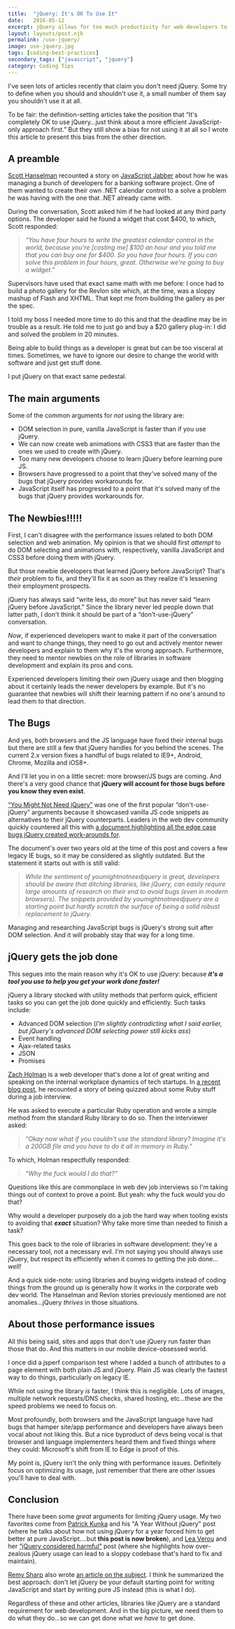 ```yaml
---
title:  "jQuery: It's OK To Use It"
date:   2016-05-12
excerpt: jQuery allows for too much productivity for web developers to stop using it completely. But they should understand when to use it, and why.
layout: layouts/post.njk
permalink: /use-jquery/
image: use-jquery.jpg
tags: [coding-best-practices]
secondary_tags: ["javascript", "jquery"]
category: Coding Tips
---
```

<p>I've seen lots of articles recently that claim you don't need jQuery. Some try to define when you should and shouldn't use it, a small number of them say you shouldn't use it at all.</p>

<p>To be fair: the definition-setting articles take the position that &#8220;It's completely OK to use jQuery&#8230;just think about a more efficient JavaScript-only approach first.&#8221; But they still show a bias for not using it at all so I wrote this article to present this bias from the other direction.</p>

<h2>A preamble</h2>

<p><a href="https://twitter.com/shanselman">Scott Hanselman</a> recounted a story on <a href="https://topenddevs.com/podcasts/javascript-jabber/episodes/071-jsj-javascript-strategies-at-microsoft-with-scott-hanselman">JavaScript Jabber</a> about how he was managing a bunch of developers for a banking software project. One of them wanted to create their own .NET calendar control to a solve a problem he was having with the one that .NET already came with.</p>

<p>During the conversation, Scott asked him if he had looked at any third party options. The developer said he found a widget that cost $400, to which, Scott responded:</p>

<blockquote>
<p><em>&#8220;You have four hours to write the greatest calendar control in the world, because you're [costing me] $100 an hour and you told me that you can buy one for $400. So you have four hours. If you can solve this problem in four hours, great. Otherwise we're going to buy a widget.&#8221;</em></p>
</blockquote>

<p>Supervisors have used that exact same math with me before: I once had to build a photo gallery for the Revlon site which, at the time, was a sloppy mashup of Flash and XHTML. That kept me from building the gallery as per the spec.</p>

<p>I told my boss I needed more time to do this and that the deadline may be in trouble as a result. He told me to just go and buy a $20 gallery plug-in: I did and solved the problem in 20 minutes.</p>

<p>Being able to build things as a developer is great but can be too visceral at times. Sometimes, we have to ignore our desire to change the world with software and just get stuff done.</p>

<p>I put jQuery on that exact same pedestal.</p>

<h2>The main arguments</h2>

<p>Some of the common arguments for <em>not</em> using the library are:</p>

<ul>
<li>DOM selection in pure, vanilla JavaScript is faster than if you use jQuery.</li>
<li>We can now create web animations with CSS3 that are faster than the ones we used to create with jQuery.</li>
<li>Too many new developers choose to learn jQuery before learning pure JS.</li>
<li>Browsers have progressed to a point that they've solved many of the bugs that jQuery provides workarounds for.</li>
<li>JavaScript itself has progressed to a point that it's solved many of the bugs that jQuery provides workarounds for.</li>
</ul>

<h2>The Newbies!!!!!</h2>

<p>First, I can't disagree with the performance issues related to both DOM selection and web animation. My opinion is that we should first <em>attempt</em> to do DOM selecting and animations with, respectively, vanilla JavaScript and CSS3 before doing them with jQuery.</p>

<p>But those newbie developers that learned jQuery before JavaScript? That's <em>their</em> problem to fix, and they'll fix it as soon as they realize it's lessening their employment prospects.</p>

<p>jQuery has always said &#8220;write less, do more&#8221; but has never said &#8220;learn jQuery before JavaScript.&#8221; Since the library never led people down that latter path, I don't think it should be part of a &#8220;don't-use-jQuery&#8221; conversation.</p>

<p><em>Now</em>, if experienced developers want to make it part of the conversation and want to change things, they need to go out and actively mentor newer developers and explain to them why it's the wrong approach. Furthermore, they need to mentor newbies on the role of libraries in software development and explain its pros and cons.</p>

<p>Experienced developers limiting their own jQuery usage and then blogging about it certainly leads the newer developers by example. But it's no guarantee that newbies will shift their learning pattern if no one's around to lead them to that direction.</p>

<h2>The Bugs</h2>

<p>And yes, both browsers and the JS language have fixed their internal bugs but there are still a few that jQuery handles for you behind the scenes. The current 2.x version fixes a handful of bugs related to IE9+, Android, Chrome, Mozilla and iOS8+.</p>

<p>And I'll let you in on a little secret: more browser/JS bugs are coming. And there's a very good chance that <strong>jQuery will account for those bugs before you know they even exist</strong>.</p>

<p><a href="http://youmightnotneedjquery.com/">&#8220;You Might Not Need jQuery&#8221;</a> was one of the first popular &#8220;don't-use-jQuery&#8221; arguments because it showcased vanilla JS code snippets as alternatives to their jQuery counterparts. Leaders in the web dev community quickly countered all this with <a href="https://docs.google.com/document/d/1LPaPA30bLUB_publLIMF0RlhdnPx_ePXm7oW02iiT6o/edit">a document highlighting all the edge case bugs jQuery created work-arounds for</a>.</p>

<p>The document's over two years old at the time of this post and covers a few legacy IE bugs, so it may be considered as slightly outdated. But the statement it starts out with is still valid:</p>

<blockquote>
<p><em>While the sentiment of youmightnotneedjquery is great, developers should be aware that ditching libraries, like jQuery, can easily require large amounts of research on their end to avoid bugs (even in modern browsers). The snippets provided by youmightnotneedjquery are a starting point but hardly scratch the surface of being a solid robust replacement to jQuery.</em></p>
</blockquote>

<p>Managing and researching JavaScript bugs is jQuery's strong suit after DOM selection. And it will probably stay that way for a long time.</p>

<h2>jQuery gets the job done</h2>

<p>This segues into the main reason why it's OK to use jQuery: because <strong><em>it's a tool you use to help you get your work done faster!</em></strong></p>

<p>jQuery a library stocked with utility methods that perform quick, efficient tasks so you can get the job done quickly and efficiently. Such tasks include:</p>

<ul>
<li>Advanced DOM selection (<em>I'm slightly contradicting what I said earlier, but jQuery's advanced DOM selecting power still kicks ass</em>)</li>
<li>Event handling</li>
<li>Ajax-related tasks</li>
<li>JSON</li>
<li>Promises</li>
</ul>

<p><a href="https://twitter.com/holman">Zach Holman</a> is a web developer that's done a lot of great writing and speaking on the internal workplace dynamics of tech startups. In <a href="https://zachholman.com/posts/startup-interviewing-is-fucked/">a recent blog post</a>, he recounted a story of being quizzed about some Ruby stuff during a job interview.</p>

<p>He was asked to execute a particular Ruby operation and wrote a simple method from the standard Ruby library to do so. Then the interviewer asked:</p>

<blockquote>
<p><em>&#8220;Okay now what if you couldn't use the standard library? Imagine it's a 200GB file and you have to do it all in memory in Ruby.&#8221;</em></p>
</blockquote>

<p>To which, Holman respectfully responded:</p>

<blockquote>
<p><em>&#8220;Why the fuck would I do that?&#8221;</em></p>
</blockquote>

<p>Questions like this are commonplace in web dev job interviews so I'm taking things out of context to prove a point. But yeah: why the fuck <em>would</em> you do that?</p>

<p>Why would a developer purposely do a job the hard way when tooling exists to avoiding that <em><strong>exact</strong></em> situation? Why take more time than needed to finish a task?</p>

<p>This goes back to the role of libraries in software development: they're a necessary tool, not a necessary evil. I'm not saying you should always use jQuery, but respect its efficiently when it comes to getting the job done&#8230;<em>well!</em></p>

<p>And a quick side-note: using libraries and buying widgets instead of coding things from the ground up is generally how it works in the corporate web dev world. The Hanselman and Revlon stories previously mentioned are not anomalies&#8230;jQuery <em>thrives</em> in those situations.</p>

<h2>About those performance issues</h2>

<p>All this being said, sites and apps that don't use jQuery run faster than those that do. And this matters in our mobile device-obsessed world.</p>

<p>I once did a jsperf comparison test where I added a bunch of attributes to a page element with both plain JS and jQuery. Plain JS was clearly the fastest way to do things, particularly on legacy IE.</p>

<p>While not using the library <em>is</em> faster, I think this is negligible. Lots of images, multiple network requests/DNS checks, shared hosting, etc&#8230;these are the speed problems we need to focus on.</p>

<p>Most profoundly, both browsers and the JavaScript language have had bugs that hamper site/app performance and developers have always been vocal about not liking this. But a nice byproduct of devs being vocal is that browser and language implementers heard them and fixed things where they could: Microsoft's shift from IE to Edge is proof of this.</p>

<p>My point is, jQuery isn't the only thing with performance issues. Definitely focus on optimizing its usage, just remember that there are other issues you'll have to deal with.</p>

<h2>Conclusion</h2>

<p>There have been some <em>great</em> arguments for limiting jQuery usage. My two favorites come from <a href="https://twitter.com/patrickkunka">Patrick Kunka</a> and his "A Year Without jQuery" post (where he talks about how not using jQuery for a year forced him to get better at pure JavaScript....but <strong> this post is now broken</strong>), and <a href="https://twitter.com/leaverou">Lea Verou</a> and her <a href="http://lea.verou.me/2015/04/jquery-considered-harmful/">&#8220;jQuery considered harmful&#8221;</a> post (where she highlights how over-zealous jQuery usage can lead to a sloppy codebase that's hard to fix and maintain).</p>

<p><a href="https://twitter.com/rem">Remy Sharp</a> also wrote <a href="https://remysharp.com/2013/04/19/i-know-jquery-now-what">an article on the subject</a>. I think he summarized the best approach: don't let jQuery be your default starting point for writing JavaScript and start by writing pure JS instead (this is what I do).</p>

<p>Regardless of these and other articles, libraries like jQuery are a standard requirement for web development. And in the big picture, we need them to do what they do&#8230;so we can get done what we <em>have</em> to get done.</p>
